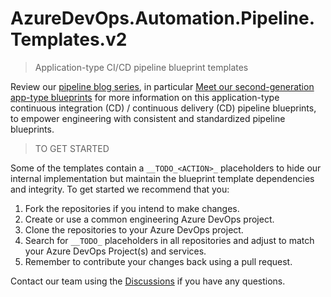 # AzureDevOps.Automation.Pipeline.Templates.v2

> Application-type CI/CD pipeline blueprint templates

Review our [pipeline blog series](https://wsbctechnicalblog.github.io/why-pipelines-part1.html), in particular [Meet our second-generation app-type blueprints](https://wsbctechnicalblog.github.io/yaml-pipelines-part10.html) for more information on this application-type continuous integration (CD) / continuous delivery (CD) pipeline blueprints, to empower engineering with consistent and standardized pipeline blueprints.

> TO GET STARTED

Some of the templates contain a ```__TODO_<ACTION>_``` placeholders to hide our internal implementation but maintain the blueprint template dependencies and integrity. To get started we recommend that you:

1. Fork the repositories if you intend to make changes.
2. Create or use a common engineering Azure DevOps project.
3. Clone the repositories to your Azure DevOps project.
4. Search for ```__TODO_``` placeholders in all repositories and adjust to match your Azure DevOps Project(s) and services.
5. Remember to contribute your changes back using a pull request.

Contact our team using the [Discussions](https://github.com/orgs/WorkSafeBC-Common-Engineering/discussions) if you have any questions.